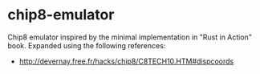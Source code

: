 # chip8-emulator

Chip8 emulator inspired by the minimal implementation in "Rust in Action" book. Expanded using the following references:
- http://devernay.free.fr/hacks/chip8/C8TECH10.HTM#dispcoords